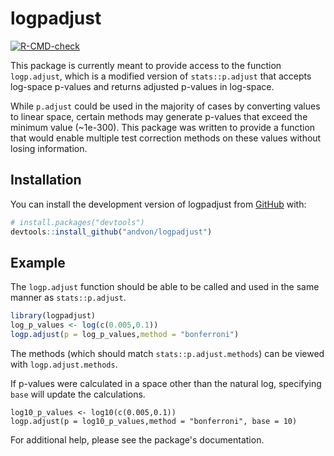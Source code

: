 
# logpadjust

<!-- badges: start -->
[![R-CMD-check](https://github.com/andvon/logpadjust/actions/workflows/R-CMD-check.yaml/badge.svg)](https://github.com/andvon/logpadjust/actions/workflows/R-CMD-check.yaml)
<!-- badges: end -->

This package is currently meant to provide access to the function `logp.adjust`,
which is a modified version of `stats::p.adjust` that accepts log-space p-values and returns adjusted p-values in log-space.

While `p.adjust` could be used in the majority of cases by converting values to linear space, certain methods may generate p-values that exceed the minimum value (~1e-300).
This package was written to provide a function that would enable multiple test correction methods on these values without losing information.

## Installation

You can install the development version of logpadjust from [GitHub](https://github.com/) with:

``` r
# install.packages("devtools")
devtools::install_github("andvon/logpadjust")
```

## Example

The `logp.adjust` function should be able to be called and used in the same manner as `stats::p.adjust`.

``` r
library(logpadjust)
log_p_values <- log(c(0.005,0.1))
logp.adjust(p = log_p_values,method = "bonferroni")
```

The methods (which should match `stats::p.adjust.methods`) can be viewed with `logp.adjust.methods`.

If p-values were calculated in a space other than the natural log, specifying `base` will update the calculations.

```
log10_p_values <- log10(c(0.005,0.1))
logp.adjust(p = log10_p_values,method = "bonferroni", base = 10)
```

For additional help, please see the package's documentation.




